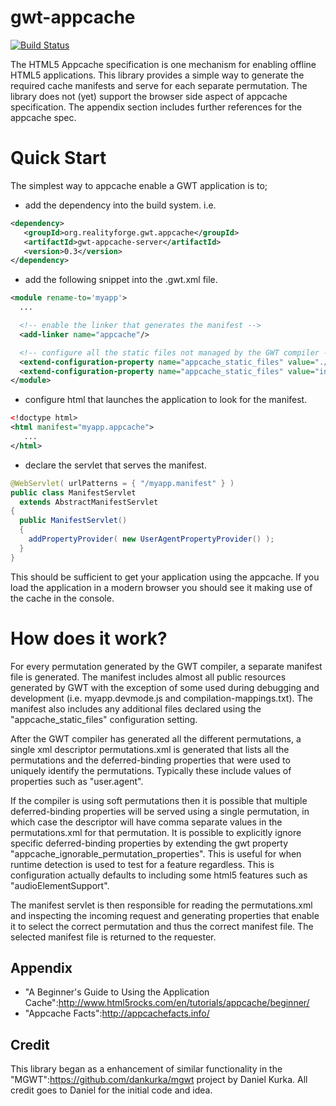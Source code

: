 gwt-appcache
============

[![Build Status](https://secure.travis-ci.org/realityforge/gwt-appcache.png?branch=master)](http://travis-ci.org/realityforge/gwt-appcache)

The HTML5 Appcache specification is one mechanism for enabling offline
HTML5 applications. This library provides a simple way to generate the
required cache manifests and serve for each separate permutation. The
library does not (yet) support the browser side aspect of appcache
specification. The appendix section includes further references for
the appcache spec.

Quick Start
===========

The simplest way to appcache enable a GWT application is to;

* add the dependency into the build system. i.e.

```xml
<dependency>
   <groupId>org.realityforge.gwt.appcache</groupId>
   <artifactId>gwt-appcache-server</artifactId>
   <version>0.3</version>
</dependency>
```

* add the following snippet into the .gwt.xml file.

```xml
<module rename-to='myapp'>
  ...

  <!-- enable the linker that generates the manifest -->
  <add-linker name="appcache"/>

  <!-- configure all the static files not managed by the GWT compiler -->
  <extend-configuration-property name="appcache_static_files" value="./"/>
  <extend-configuration-property name="appcache_static_files" value="index.html"/>
</module>
```

* configure html that launches the application to look for the manifest.

```xml
<!doctype html>
<html manifest="myapp.appcache">
   ...
</html>
```

* declare the servlet that serves the manifest.

```java
@WebServlet( urlPatterns = { "/myapp.manifest" } )
public class ManifestServlet
  extends AbstractManifestServlet
{
  public ManifestServlet()
  {
    addPropertyProvider( new UserAgentPropertyProvider() );
  }
}
```

This should be sufficient to get your application using the appcache. If you
load the application in a modern browser you should see it making use of the
cache in the console.

How does it work?
=================

For every permutation generated by the GWT compiler, a separate manifest file
is generated. The manifest includes almost all public resources generated by
GWT with the exception of some used during debugging and development (i.e.
myapp.devmode.js and compilation-mappings.txt). The manifest also includes
any additional files declared using the "appcache_static_files" configuration
setting.

After the GWT compiler has generated all the different permutations, a single
xml descriptor permutations.xml is generated that lists all the permutations
and the  deferred-binding properties that were used to uniquely identify the
permutations. Typically these include values of properties such as "user.agent".

If the compiler is using soft permutations then it is possible that multiple
deferred-binding properties will be served using a single permutation, in which
case the descriptor will have comma separate values in the permutations.xml for
that permutation. It is possible to explicitly ignore specific deferred-binding
properties by extending the gwt property "appcache_ignorable_permutation_properties".
This is useful for when runtime detection is used to test for a feature regardless.
This is configuration actually defaults to including some html5 features such as
"audioElementSupport".

The manifest servlet is then responsible for reading the permutations.xml and
inspecting the incoming request and generating properties that enable it to select
the correct permutation and thus the correct manifest file. The selected manifest
file is returned to the requester.

Appendix
--------

* "A Beginner's Guide to Using the Application Cache":http://www.html5rocks.com/en/tutorials/appcache/beginner/
* "Appcache Facts":http://appcachefacts.info/

Credit
------

This library began as a enhancement of similar functionality in the
"MGWT":https://github.com/dankurka/mgwt project by Daniel Kurka. All
credit goes to Daniel for the initial code and idea.
